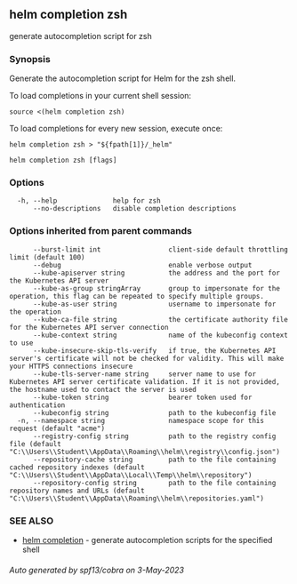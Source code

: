 ## helm completion zsh

generate autocompletion script for zsh

### Synopsis


Generate the autocompletion script for Helm for the zsh shell.

To load completions in your current shell session:

    source <(helm completion zsh)

To load completions for every new session, execute once:

    helm completion zsh > "${fpath[1]}/_helm"


```
helm completion zsh [flags]
```

### Options

```
  -h, --help              help for zsh
      --no-descriptions   disable completion descriptions
```

### Options inherited from parent commands

```
      --burst-limit int                 client-side default throttling limit (default 100)
      --debug                           enable verbose output
      --kube-apiserver string           the address and the port for the Kubernetes API server
      --kube-as-group stringArray       group to impersonate for the operation, this flag can be repeated to specify multiple groups.
      --kube-as-user string             username to impersonate for the operation
      --kube-ca-file string             the certificate authority file for the Kubernetes API server connection
      --kube-context string             name of the kubeconfig context to use
      --kube-insecure-skip-tls-verify   if true, the Kubernetes API server's certificate will not be checked for validity. This will make your HTTPS connections insecure
      --kube-tls-server-name string     server name to use for Kubernetes API server certificate validation. If it is not provided, the hostname used to contact the server is used
      --kube-token string               bearer token used for authentication
      --kubeconfig string               path to the kubeconfig file
  -n, --namespace string                namespace scope for this request (default "acme")
      --registry-config string          path to the registry config file (default "C:\\Users\\Student\\AppData\\Roaming\\helm\\registry\\config.json")
      --repository-cache string         path to the file containing cached repository indexes (default "C:\\Users\\Student\\AppData\\Local\\Temp\\helm\\repository")
      --repository-config string        path to the file containing repository names and URLs (default "C:\\Users\\Student\\AppData\\Roaming\\helm\\repositories.yaml")
```

### SEE ALSO

* [helm completion](helm_completion.md)	 - generate autocompletion scripts for the specified shell

###### Auto generated by spf13/cobra on 3-May-2023
